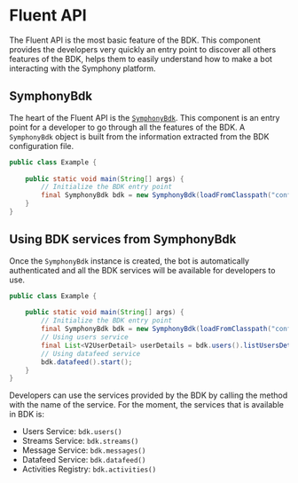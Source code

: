 # Fluent API

The Fluent API is the most basic feature of the BDK. This component provides the developers very quickly an entry point 
to discover all others features of the BDK, helps them to easily understand how to make a bot interacting with the 
Symphony platform.

## SymphonyBdk

The heart of the Fluent API is the [`SymphonyBdk`](../symphony-bdk-core/src/main/java/com/symphony/bdk/core/SymphonyBdk.java).
This component is an entry point for a developer to go through all the features of the BDK. A `SymphonyBdk` object is 
built from the information extracted from the BDK configuration file.

```java
public class Example {
    
    public static void main(String[] args) {
        // Initialize the BDK entry point
        final SymphonyBdk bdk = new SymphonyBdk(loadFromClasspath("config.yaml"));
    }
}
```


## Using BDK services from SymphonyBdk

Once the `SymphonyBdk` instance is created, the bot is automatically authenticated and all the BDK services will be available 
for developers to use.

```java
public class Example {
    
    public static void main(String[] args) {
        // Initialize the BDK entry point
        final SymphonyBdk bdk = new SymphonyBdk(loadFromClasspath("config.yaml"));
        // Using users service
        final List<V2UserDetail> userDetails = bdk.users().listUsersDetail(new UserFilter());
        // Using datafeed service
        bdk.datafeed().start();
    }
}
```

Developers can use the services provided by the BDK by calling the method with the name of the service. For the moment, the services
that is available in BDK is:

- Users Service: `bdk.users()`
- Streams Service: `bdk.streams()`
- Message Service: `bdk.messages()`
- Datafeed Service: `bdk.datafeed()`
- Activities Registry: `bdk.activities()`


